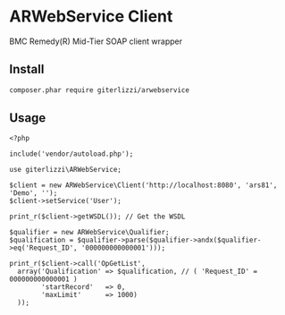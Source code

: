 # ARWebService Client
BMC Remedy(R) Mid-Tier SOAP client wrapper


## Install

```.sh
composer.phar require giterlizzi/arwebservice
```

## Usage

```.php
<?php

include('vendor/autoload.php');

use giterlizzi\ARWebService;

$client = new ARWebService\Client('http://localhost:8080', 'ars81', 'Demo', '');
$client->setService('User');

print_r($client->getWSDL()); // Get the WSDL

$qualifier = new ARWebService\Qualifier;
$qualification = $qualifier->parse($qualifier->andx($qualifier->eq('Request_ID', '000000000000001')));

print_r($client->call('OpGetList',
  array('Qualification' => $qualification, // ( 'Request_ID' = 000000000000001 )
        'startRecord'   => 0,
        'maxLimit'      => 1000)
  ));

```
